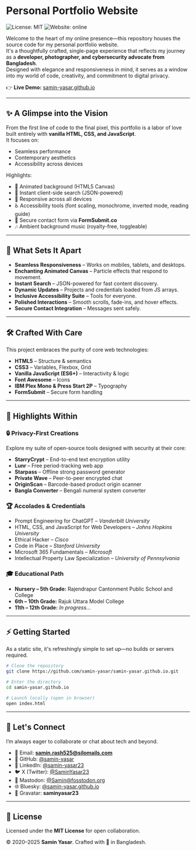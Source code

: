 
# Personal Portfolio Website

![License: MIT](https://img.shields.io/badge/License-MIT-blue.svg)
![Website: online](https://img.shields.io/website?url=https%3A%2F%2Fsamin-yasar.github.io%2F)

Welcome to the heart of my online presence—this repository houses the source code for my personal portfolio website.  
It's a thoughtfully crafted, single-page experience that reflects my journey as a **developer, photographer, and cybersecurity advocate from Bangladesh**.  
Designed with elegance and responsiveness in mind, it serves as a window into my world of code, creativity, and commitment to digital privacy.

👉 **Live Demo:** [samin-yasar.github.io](https://samin-yasar.github.io)

---

## ✨ A Glimpse into the Vision
From the first line of code to the final pixel, this portfolio is a labor of love built entirely with **vanilla HTML, CSS, and JavaScript**.  
It focuses on:
- Seamless performance
- Contemporary aesthetics
- Accessibility across devices

Highlights:
- 🎨 Animated background (HTML5 Canvas)
- 🔎 Instant client-side search (JSON-powered)
- 📱 Responsive across all devices
- ♿ Accessibility tools (font scaling, monochrome, inverted mode, reading guide)
- 📩 Secure contact form via **FormSubmit.co**
- 🎶 Ambient background music (royalty-free, toggleable)

---

## 🚀 What Sets It Apart
- **Seamless Responsiveness** – Works on mobiles, tablets, and desktops.  
- **Enchanting Animated Canvas** – Particle effects that respond to movement.  
- **Instant Search** – JSON-powered for fast content discovery.  
- **Dynamic Updates** – Projects and credentials loaded from JS arrays.  
- **Inclusive Accessibility Suite** – Tools for everyone.  
- **Polished Interactions** – Smooth scrolls, fade-ins, and hover effects.  
- **Secure Contact Integration** – Messages sent safely.  

---

## 🛠️ Crafted With Care
This project embraces the purity of core web technologies:
- **HTML5** – Structure & semantics  
- **CSS3** – Variables, Flexbox, Grid  
- **Vanilla JavaScript (ES6+)** – Interactivity & logic  
- **Font Awesome** – Icons  
- **IBM Plex Mono & Press Start 2P** – Typography  
- **FormSubmit** – Secure form handling  

---

## 🌟 Highlights Within

### 🔒 Privacy-First Creations
Explore my suite of open-source tools designed with security at their core:
- **StarryCrypt** – End-to-end text encryption utility  
- **Lunr** – Free period-tracking web app  
- **Starpass** – Offline strong password generator  
- **Private Wave** – Peer-to-peer encrypted chat  
- **OriginScan** – Barcode-based product origin scanner  
- **Bangla Converter** – Bengali numeral system converter  

### 🏆 Accolades & Credentials
- Prompt Engineering for ChatGPT – *Vanderbilt University*  
- HTML, CSS, and JavaScript for Web Developers – *Johns Hopkins University*  
- Ethical Hacker – *Cisco*  
- Code in Place – *Stanford University*  
- Microsoft 365 Fundamentals – *Microsoft*  
- Intellectual Property Law Specialization – *University of Pennsylvania*  

### 🎓 Educational Path
- **Nursery – 5th Grade:** Rajendrapur Cantonment Public School and College  
- **6th – 10th Grade:** Rajuk Uttara Model College  
- **11th – 12th Grade:** *In progress...*  

---

## ⚡ Getting Started

As a static site, it's refreshingly simple to set up—no builds or servers required.

```bash
# Clone the repository
git clone https://github.com/samin-yasar/samin-yasar.github.io.git

# Enter the directory
cd samin-yasar.github.io

# Launch locally (open in browser)
open index.html
```

---

## 🤝 Let's Connect
I’m always eager to collaborate or chat about tech and beyond.

- 📧 Email: **samin.rash525@silomails.com**  
- 🐙 GitHub: [@samin-yasar](https://github.com/samin-yasar)  
- 💼 LinkedIn: [@samin-yasar23](https://linkedin.com/in/samin-yasar23)  
- 🐦 X (Twitter): [@SaminYasar23](https://twitter.com/SaminYasar23)  
- 🐘 Mastodon: [@Samin@fosstodon.org](https://fosstodon.org/@Samin)  
- 🌐 Bluesky: [@samin-yasar.github.io](https://bsky.app/profile/samin-yasar.github.io)  
- 👤 Gravatar: **saminyasar23**  

---

## 📜 License
Licensed under the **MIT License** for open collaboration.  

© 2020–2025 **Samin Yasar**. Crafted with 💙 in Bangladesh.
